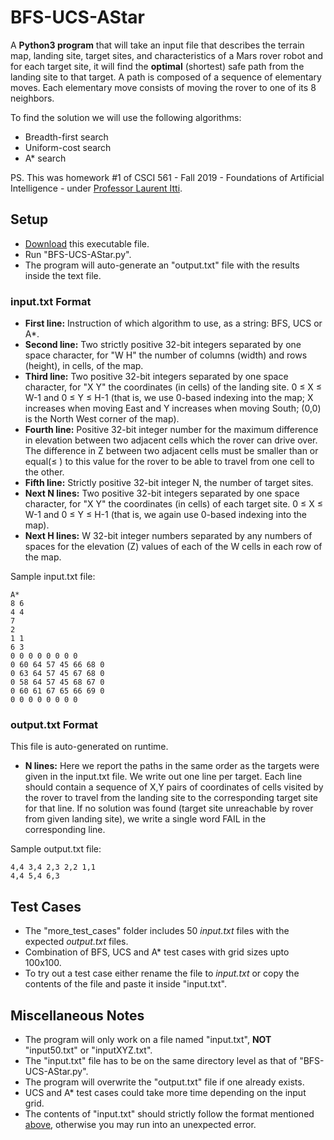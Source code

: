 # BFS-UCS-AStar

A **Python3 program** that will take an input file that describes the terrain map, landing site, target sites, and characteristics of a Mars rover robot and for each target site, it will find the **optimal** (shortest) safe path from the landing site to that target. A path is composed of a sequence of elementary moves. Each elementary move consists of moving the rover to one of its 8 neighbors.

To find the solution we will use the following algorithms:
- Breadth-first search
- Uniform-cost search
- A* search

PS. This was homework #1 of CSCI 561 - Fall 2019 - Foundations of Artificial Intelligence - under [Professor Laurent Itti](http://ilab.usc.edu/itti/).

## Setup

- [Download](https://github.com/puravnisar/BFS-UCS-AStar/) this executable file.
- Run "BFS-UCS-AStar.py".
- The program will auto-generate an "output.txt" file with the results inside the text file.

### input.txt Format

- **First line:** Instruction of which algorithm to use, as a string: BFS, UCS or A*.
- **Second line:** Two strictly positive 32-bit integers separated by one space character, for "W H" the number of columns (width) and rows (height), in cells, of the map.
- **Third line:** Two positive 32-bit integers separated by one space character, for "X Y" the coordinates (in cells) of the landing site. 0 ≤ X ≤ W-1 and 0 ≤ Y ≤ H-1 (that is, we use 0-based indexing into the map; X increases when moving East and Y increases when moving South; (0,0) is the North West corner of the map).
- **Fourth line:** Positive 32-bit integer number for the maximum difference in elevation between two adjacent cells which the rover can drive over. The difference in Z between two adjacent cells must be smaller than or equal(≤ ) to this value for the rover to be able to travel from one cell to the other.
- **Fifth line:** Strictly positive 32-bit integer N, the number of target sites.
- **Next N lines:** Two positive 32-bit integers separated by one space character, for "X Y" the coordinates (in cells) of each target site. 0 ≤ X ≤ W-1 and 0 ≤ Y ≤ H-1 (that is, we again use 0-based indexing into the map).
- **Next H lines:** W 32-bit integer numbers separated by any numbers of spaces for the elevation (Z) values of each of the W cells in each row of the map.

Sample input.txt file:
```
A*
8 6
4 4
7
2
1 1
6 3
0 0 0 0 0 0 0 0
0 60 64 57 45 66 68 0
0 63 64 57 45 67 68 0
0 58 64 57 45 68 67 0
0 60 61 67 65 66 69 0
0 0 0 0 0 0 0 0
```

### output.txt Format

This file is auto-generated on runtime. 
- **N lines:** Here we report the paths in the same order as the targets were given in the input.txt file. We write out one line per target. Each line should contain a sequence of X,Y pairs of coordinates of cells visited by the rover to travel from the landing site to the corresponding target site for that line. If no solution was found (target site unreachable by rover from given landing site), we write a single word FAIL in the corresponding line.

Sample output.txt file:
```
4,4 3,4 2,3 2,2 1,1
4,4 5,4 6,3
```

## Test Cases

- The "more_test_cases" folder includes 50 *input.txt* files with the expected *output.txt* files.
- Combination of BFS, UCS and A* test cases with grid sizes upto 100x100.
- To try out a test case either rename the file to *input.txt* or copy the contents of the file and paste it inside "input.txt".

## Miscellaneous Notes
- The program will only work on a file named "input.txt", **NOT** "input50.txt" or "inputXYZ.txt".
- The "input.txt" file has to be on the same directory level as that of "BFS-UCS-AStar.py".
- The program will overwrite the "output.txt" file if one already exists.
- UCS and A* test cases could take more time depending on the input grid.
- The contents of "input.txt" should strictly follow the format mentioned [above](#inputtxt-format), otherwise you may run into an unexpected error.
